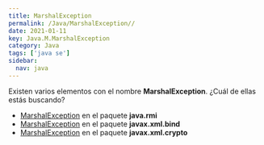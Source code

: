 ```yaml
---
title: MarshalException
permalink: /Java/MarshalException//
date: 2021-01-11
key: Java.M.MarshalException
category: Java
tags: ['java se']
sidebar: 
  nav: java
---
```


Existen varios elementos con el nombre **MarshalException**. ¿Cuál de ellas estás buscando?
<ul>
<li><a href="/Java/MarshalException-java-rmi/">MarshalException</a> en el paquete <strong>java.rmi</strong></li>
<li><a href="/Java/MarshalException-javax-xml-bind/">MarshalException</a> en el paquete <strong>javax.xml.bind</strong></li>
<li><a href="/Java/MarshalException-javax-xml-crypto/">MarshalException</a> en el paquete <strong>javax.xml.crypto</strong></li>
<ul>
